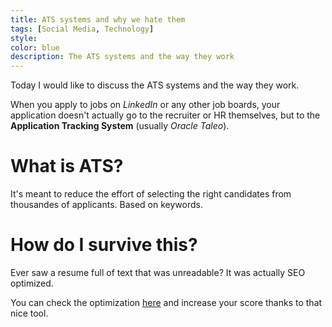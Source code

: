 ```yaml
---
title: ATS systems and why we hate them
tags: [Social Media, Technology]
style: 
color: blue
description: The ATS systems and the way they work
---
```


Today I would like to discuss the ATS systems and the way they work.

When you apply to jobs on *LinkedIn* or any other job boards, your application doesn't actually go to the recruiter or HR themselves, but to the **Application Tracking System** (usually *Oracle Taleo*).

# What is ATS?

It's meant to reduce the effort of selecting the right candidates from thousandes of applicants. Based on keywords.

# How do I survive this?

Ever saw a resume full of text that was unreadable? It was actually SEO optimized.

You can check the optimization [here](https://www.jobscan.co/blog/resume-examples-keywords-for-software-engineers/) and increase your score thanks to that nice tool.

